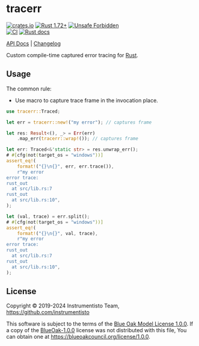 tracerr
=======

[![crates.io](https://img.shields.io/crates/v/tracerr.svg "crates.io")](https://crates.io/crates/tracerr)
[![Rust 1.72+](https://img.shields.io/badge/rustc-1.72+-lightgray.svg "Rust 1.72+")](https://blog.rust-lang.org/2023/08/24/Rust-1.72.0.html)
[![Unsafe Forbidden](https://img.shields.io/badge/unsafe-forbidden-success.svg)](https://github.com/rust-secure-code/safety-dance)  
[![CI](https://github.com/instrumentisto/tracerr-rs/workflows/CI/badge.svg?branch=main "CI")](https://github.com/instrumentisto/tracerr-rs/actions?query=workflow%3ACI+branch%3Amain)
[![Rust docs](https://docs.rs/tracerr/badge.svg "Rust docs")](https://docs.rs/tracerr)

[API Docs](https://docs.rs/tracerr) |
[Changelog](https://github.com/instrumentisto/tracerr-rs/blob/main/CHANGELOG.md)

Custom compile-time captured error tracing for [Rust].




## Usage

The common rule:
- Use macro to capture trace frame in the invocation place.

```rust
use tracerr::Traced;

let err = tracerr::new!("my error"); // captures frame

let res: Result<(), _> = Err(err)
    .map_err(tracerr::wrap!()); // captures frame

let err: Traced<&'static str> = res.unwrap_err();
# #[cfg(not(target_os = "windows"))]
assert_eq!(
    format!("{}\n{}", err, err.trace()),
    r"my error
error trace:
rust_out
  at src/lib.rs:7
rust_out
  at src/lib.rs:10",
);

let (val, trace) = err.split();
# #[cfg(not(target_os = "windows"))]
assert_eq!(
    format!("{}\n{}", val, trace),
    r"my error
error trace:
rust_out
  at src/lib.rs:7
rust_out
  at src/lib.rs:10",
);
```




## License

Copyright © 2019-2024 Instrumentisto Team, <https://github.com/instrumentisto>

This software is subject to the terms of the [Blue Oak Model License 1.0.0](https://github.com/instrumentisto/tracerr-rs/blob/main/LICENSE.md). If a copy of the [BlueOak-1.0.0](https://spdx.org/licenses/BlueOak-1.0.0.html) license was not distributed with this file, You can obtain one at <https://blueoakcouncil.org/license/1.0.0>.




[Rust]: https://rust-lang.org
